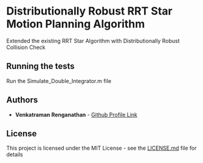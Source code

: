 # Distributionally Robust RRT Star Motion Planning Algorithm

Extended the existing RRT Star Algorithm with Distributionally Robust Collision Check

## Running the tests

Run the Simulate_Double_Integrator.m file

## Authors

* **Venkatraman Renganathan** - [Github Profile Link](https://github.com/venkatramanrenganathan)

## License

This project is licensed under the MIT License - see the [LICENSE.md](LICENSE.md) file for details
